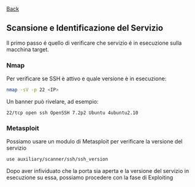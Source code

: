 <a href="https://github.com/Gigidotexe/Penetration_Test_notes/blob/main/README.md"> Back </a>
## Scansione e Identificazione del Servizio
Il primo passo é quello di verificare che servizio é in esecuzione sulla macchina target.
### Nmap
Per verificare se SSH è attivo e quale versione è in esecuzione:
```bash
nmap -sV -p 22 <IP>
```

Un banner può rivelare, ad esempio:
```
22/tcp open ssh OpenSSH 7.2p2 Ubuntu 4ubuntu2.10
```
### Metasploit 
Possiamo usare un modulo di Metasploit per verificare la versione del servizio
```bash
use auxiliary/scanner/ssh/ssh_version
```

Dopo aver infividuato che la porta sia aperta e la versione del servizio in esecuzione su essa, possiamo procedere con la fase di Exploiting
